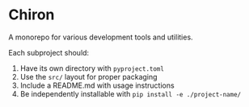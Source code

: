 # Chiron

A monorepo for various development tools and utilities.

Each subproject should:
1. Have its own directory with `pyproject.toml`
2. Use the `src/` layout for proper packaging
3. Include a README.md with usage instructions
4. Be independently installable with `pip install -e ./project-name/`
